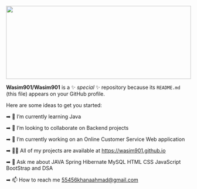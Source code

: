 
<p align="center">
  <img src="https://github.com/Wasim901/Wasim901/assets/119388217/b480d463-f3f3-414c-8743-1102ef1b15e9" width="100%" height="200px">
</p>



**Wasim901/Wasim901** is a ✨ _special_ ✨ repository because its `README.md` (this file) appears on your GitHub profile.

Here are some ideas to get you started:

➡ 🌱 I’m currently learning Java

➡ 👯 I’m looking to collaborate on Backend projects

➡ 🔭 I’m currently working on an Online Customer Service Web application

➡ 👨‍💻 All of my projects are available at https://wasim901.github.io

➡ 💬 Ask me about JAVA Spring Hibernate MySQL HTML CSS JavaScript BootStrap and DSA

➡ 📫 How to reach me 55456khanaahmad@gmail.com
